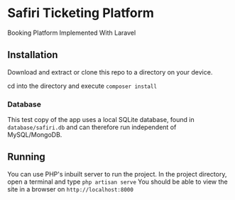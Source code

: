 # Safiri Ticketing Platform
Booking Platform Implemented With Laravel

## Installation
Download and extract or clone this repo to a directory on your device.

cd into the directory and execute `composer install`

### Database
This test copy of the app uses a local SQLite database, found in `database/safiri.db` and can therefore run independent of MySQL/MongoDB.

## Running
You can use PHP's inbuilt server to run the project. In the project directory, open a terminal and type `php artisan serve`
You should be able to view the site in a browser on `http://localhost:8000`
